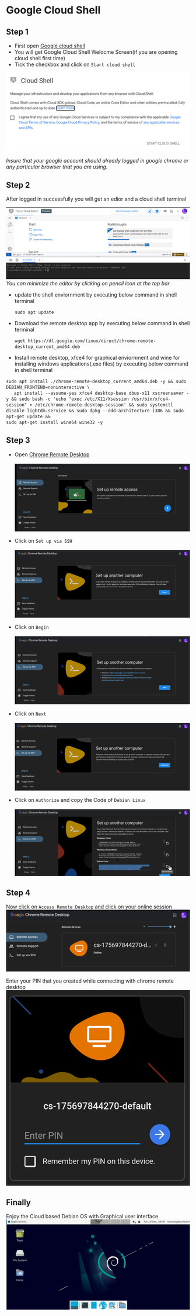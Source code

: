 # Google Cloud Shell

## Step 1

- First open <a href="https://shell.cloud.google.com" target="_blank">Google cloud shell</a>
- You will get Google Cloud Shell Welocme Screen(if you are opening cloud shell first time)
- Tick the checkbox and click on `Start cloud shell`

![welcome.png](images/welcome.png)

*Insure that your google account should already logged in google chrome or any particular browser that you are using.*

## Step 2
After logged in successfully you will get an edior and a cloud shell terminal

![step2.png](images/step2.png)
*You can minimize the editor by clicking on pencil icon at the top bar*

- update the shell enviornment by executing below command in shell terminal
  ```linux
  sudo apt update
  ```
- Download the remote desktop app by executing below command in shell terminal
    ```linux
    wget https://dl.google.com/linux/direct/chrome-remote-desktop_current_amd64.deb
    ```
 - Install remote desktop, xfce4 for graphical enviornment and wine for installing windows applications(.exe files) by executing below command in shell terminal
 ```linux
sudo apt install ./chrome-remote-desktop_current_amd64.deb -y && sudo DEBIAN_FRONTEND=noninteractive \
    apt install --assume-yes xfce4 desktop-base dbus-x11 xscreensaver -y && sudo bash -c 'echo "exec /etc/X11/Xsession /usr/bin/xfce4-session" > /etc/chrome-remote-desktop-session' && sudo systemctl disable lightdm.service && sudo dpkg --add-architecture i386 && sudo apt-get update &&
sudo apt-get install wine64 wine32 -y
```

## Step 3
- Open [Chrome Remote Desktop](https://remotedesktop.google.com/access) <br><br>
![step3_1.png](images/step3_1.png)

- Click on `Set up via SSH` <br><br>
![step3_2.png](images/step3_2.png)

- Click on `Begin` <br><br>
![step3_3.png](images/step3_3.png)

- Click on `Next` <br><br>
![step3_4.png](images/step3_4.png)

- Click on `Authorize` and copy the Code of `Debian Linux`<br><br>
![step3_5.png](images/step3_5.png)

## Step 4
Now click on `Access Remote Desktop` and click on your online session 
![step4_1.png](images/step4_1.png)

Enter your PIN that you created while connecting with chrome remote desktop 
![step4_2.png](images/step4_2.png)

## Finally 
Enjoy the Cloud based Debian OS with Graphical user interface 
![final.png](images/final.png)

